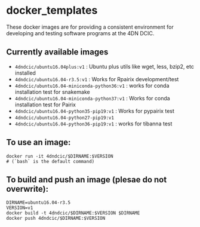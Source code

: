 # docker_templates
These docker images are for providing a consistent environment for developing and testing software programs at the 4DN DCIC.

## Currently available images
* `4dndcic/ubuntu16.04plus:v1` : Ubuntu plus utils like wget, less, bzip2, etc installed
* `4dndcic/ubuntu16.04-r3.5:v1` : Works for Rpairix development/test
* `4dndcic/ubuntu16.04-miniconda-python36:v1` : works for conda installation test for snakemake
* `4dndcic/ubuntu16.04-miniconda-python37:v1` : Works for conda installation test for Pairix
* `4dndcic/ubuntu16.04-python35-pip19:v1` : Works for pypairix test
* `4dndcic/ubuntu16.04-python27-pip19:v1`
* `4dndcic/ubuntu16.04-python36-pip19:v1` : works for tibanna test

## To use an image:
```
docker run -it 4dndcic/$DIRNAME:$VERSION
# (`bash` is the default command)
```

## To build and push an image (plesae do not overwrite):
```
DIRNAME=ubuntu16.04-r3.5
VERSION=v1
docker build -t 4dndcic/$DIRNAME:$VERSION $DIRNAME
docker push 4dndcic/$DIRNAME:$VERSION
```
